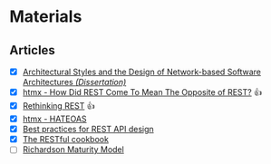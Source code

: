 # Materials

## Articles
- [x] [Architectural Styles and the Design of Network-based Software Architectures _(Dissertation)_](https://roy.gbiv.com/pubs/dissertation/top.htm)
- [x] [htmx - How Did REST Come To Mean The Opposite of REST?](https://htmx.org/essays/how-did-rest-come-to-mean-the-opposite-of-rest/) 👍
- [x] [Rethinking REST](https://kieranpotts.com/rethinking-rest) 👍
- [x] [htmx - HATEOAS](https://htmx.org/essays/hateoas/)
- [x] [Best practices for REST API design](https://stackoverflow.blog/2020/03/02/best-practices-for-rest-api-design/)
- [x] [The RESTful cookbook](https://restcookbook.com/)
- [ ] [Richardson Maturity Model](https://martinfowler.com/articles/richardsonMaturityModel.html#level1)
